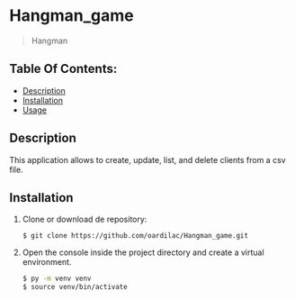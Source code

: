# Hangman_game
> Hangman

## Table Of Contents:
 - [Description](#description)
 - [Installation](#installation)
 - [Usage](#basic-usage)

## Description
This application allows to create, update, list, and delete clients from a csv file.

## Installation
1. Clone or download de repository:
    ```
    $ git clone https://github.com/oardilac/Hangman_game.git
    ```

2. Open the console inside the project directory and create a virtual environment.
    ```bash
    $ py -m venv venv
    $ source venv/bin/activate
    ```
